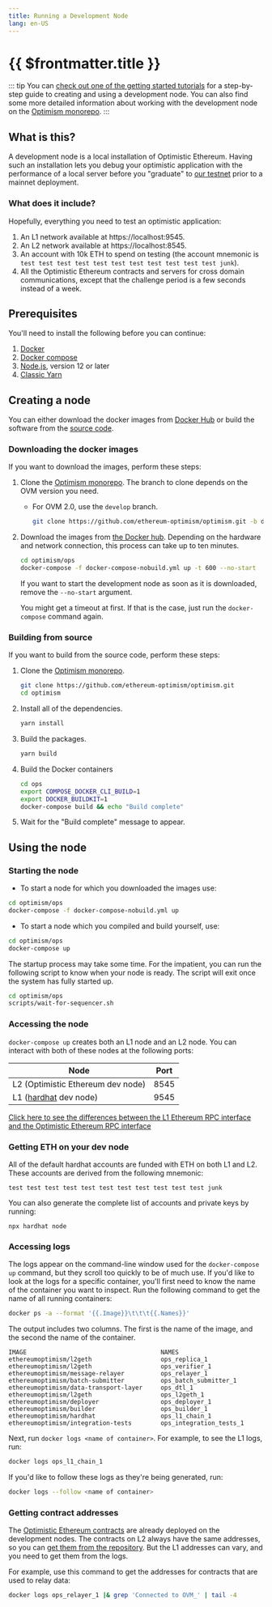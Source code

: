 ```yaml
---
title: Running a Development Node
lang: en-US
---
```


# {{ $frontmatter.title }}

::: tip
You can [check out one of the getting started tutorials](https://github.com/ethereum-optimism/optimism-tutorial/tree/main/hardhat) for a step-by-step guide to creating and using a development node.
You can also find some more detailed information about working with the development node on the [Optimism monorepo](https://github.com/ethereum-optimism/optimism#development-quick-start).
:::

## What is this?

A development node is a local installation of Optimistic Ethereum.
Having such an installation lets you debug your optimistic 
application with the performance of a local server before you 
"graduate" to 
[our testnet](../../infra/networks.md#optimistic-kovan-testnet) prior
to a mainnet deployment.

### What does it include?

Hopefully, everything you need to test an optimistic application:

1. An L1 network available at https://localhost:9545.
1. An L2 network available at https://localhost:8545.
1. An account with 10k ETH to spend on testing (the account
   mnemonic is 
   `test test test test test test test test test test test junk`).
1. All the Optimistic Ethereum contracts and servers for cross
   domain communications, except that the challenge period is
   a few seconds instead of a week.   


## Prerequisites

You'll need to install the following before you can continue:

1. [Docker](https://www.docker.com/)
1. [Docker compose](https://docs.docker.com/compose/install/)
1. [Node.js](https://nodejs.org/en/), version 12 or later
1. [Classic Yarn](https://classic.yarnpkg.com/lang/en/)


## Creating a node

You can either download the docker images from [Docker 
Hub](https://hub.docker.com/u/ethereumoptimism) or build the software from the [source code](https://github.com/ethereum-optimism/optimism).


### Downloading the docker images

If you want to download the images, perform these steps:


1. Clone the [Optimism monorepo](https://github.com/ethereum-optimism/optimism).
   The branch to clone depends on the OVM version you need.

   - For OVM 2.0, use the `develop` branch.

     ```sh
     git clone https://github.com/ethereum-optimism/optimism.git -b develop
     ```

2. Download the images from [the Docker 
   hub](https://hub.docker.com/u/ethereumoptimism). Depending on the hardware
   and network connection, this process can take up to ten minutes.

   ```sh
   cd optimism/ops
   docker-compose -f docker-compose-nobuild.yml up -t 600 --no-start
   ``` 

   If you want to start the development node as soon as 
   it is downloaded, remove the `--no-start` argument.

   You might get a timeout at first. If that is the case, just 
   run the `docker-compose` command again.


### Building from source

If you want to build from the source code, perform these steps:

1. Clone the [Optimism monorepo](https://github.com/ethereum-optimism/optimism).

   ```sh
   git clone https://github.com/ethereum-optimism/optimism.git
   cd optimism
   ```

2. Install all of the dependencies.   

   ```sh
   yarn install
   ```

3. Build the packages.
   ```sh
   yarn build
   ```

4. Build the Docker containers

   ```sh
   cd ops
   export COMPOSE_DOCKER_CLI_BUILD=1
   export DOCKER_BUILDKIT=1
   docker-compose build && echo "Build complete"
   ```

5. Wait for the "Build complete" message to appear.

## Using the node

### Starting the node

- To start a node for which you downloaded the images use:

```sh
cd optimism/ops
docker-compose -f docker-compose-nobuild.yml up
```

- To start a node which you compiled and build yourself, use:

```sh
cd optimism/ops
docker-compose up
```


The startup process may take some time.
For the impatient, you can run the following script to know when your node is ready.
The script will exit once the system has fully started up.

```sh
cd optimism/ops
scripts/wait-for-sequencer.sh
```

### Accessing the node

`docker-compose up` creates both an L1 node and an L2 node.
You can interact with both of these nodes at the following ports:

| Node                                         | Port | 
| -------------------------------------------- | ---- |
| L2 (Optimistic Ethereum dev node)            | 8545 |
| L1 ([hardhat](https://hardhat.org) dev node) | 9545 |


[Click here to see the differences between the L1 Ethereum RPC interface and the Optimistic
Ethereum RPC interface](/docs/developers/l2/rpc.html)

### Getting ETH on your dev node

All of the default hardhat accounts are funded with ETH on both L1 and L2.
These accounts are derived from the following mnemonic:

```
test test test test test test test test test test test junk
```

You can also generate the complete list of accounts and private keys by running:

```
npx hardhat node
```

### Accessing logs

The logs appear on the command-line window used for the `docker-compose up` command, but they scroll too quickly to be of much use.
If you'd like to look at the logs for a specific container, you'll first need to know the name of the container you want to inspect.
Run the following command to get the name of all running containers:

```sh
docker ps -a --format '{{.Image}}\t\t\t{{.Names}}'
```

The output includes two columns. The first is the name of the image, and the second the name of the container.

```
IMAGE                                     NAMES
ethereumoptimism/l2geth                   ops_replica_1
ethereumoptimism/l2geth                   ops_verifier_1
ethereumoptimism/message-relayer          ops_relayer_1
ethereumoptimism/batch-submitter          ops_batch_submitter_1
ethereumoptimism/data-transport-layer     ops_dtl_1
ethereumoptimism/l2geth                   ops_l2geth_1
ethereumoptimism/deployer                 ops_deployer_1
ethereumoptimism/builder                  ops_builder_1
ethereumoptimism/hardhat                  ops_l1_chain_1
ethereumoptimism/integration-tests        ops_integration_tests_1
```

Next, run `docker logs <name of container>`.
For example, to see the L1 logs, run:

```sh
docker logs ops_l1_chain_1
```

If you'd like to follow these logs as they're being generated, run:

```sh
docker logs --follow <name of container>
```


### Getting contract addresses

The [Optimistic Ethereum contracts](../../protocol/protocol-2.0.md#chain-contracts) 
are already deployed on the development nodes. The contracts on L2 always have the 
same addresses, so you can 
[get them from the repository](https://github.com/ethereum-optimism/optimism/tree/ef5343d61708f2d15f51dca981f03ee4ac447c21/packages/contracts/deployments#predeploy-contracts). But the L1 addresses can vary, and
you need to get them from the logs.

For example, use this command to get the addresses for contracts that are used to relay data:

  ```sh
  docker logs ops_relayer_1 |& grep 'Connected to OVM_' | tail -4 
  ```